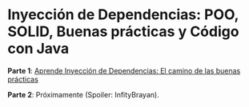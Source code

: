 # Inyección de Dependencias: POO, SOLID, Buenas prácticas y Código con Java

**Parte 1**: [Aprende Inyección de Dependencias: El camino de las buenas prácticas](https://platzi.com/blog/inyeccion-de-dependencias-el-camino-de-las-buenas-practicas/)

**Parte 2**: Próximamente (Spoiler: InfityBrayan).
